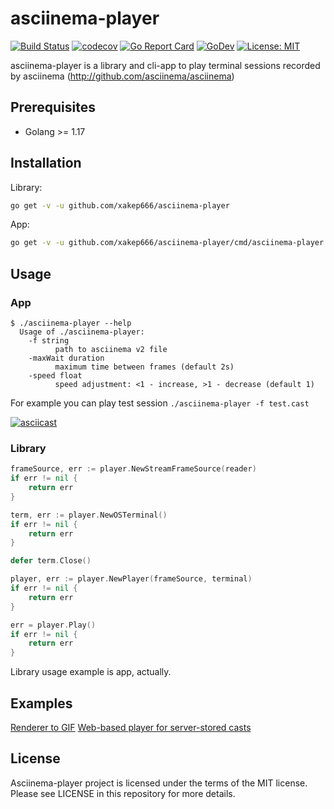 # asciinema-player
[![Build Status](https://github.com/xakep666/asciinema-player/actions/workflows/testing.yml/badge.svg)](https://github.com/xakep666/asciinema-player/actions/workflows/testing.yml)
[![codecov](https://codecov.io/gh/xakep666/asciinema-player/branch/master/graph/badge.svg)](https://codecov.io/gh/xakep666/asciinema-player)
[![Go Report Card](https://goreportcard.com/badge/github.com/xakep666/asciinema-player)](https://goreportcard.com/report/github.com/xakep666/asciinema-player)
[![GoDev](https://pkg.go.dev/badge/github.com/xakep666/asciinema-player/pkg/asciicast)](https://godoc.org/github.com/xakep666/asciinema-player/pkg/asciicast)
[![License: MIT](https://img.shields.io/badge/License-MIT-yellow.svg)](https://opensource.org/licenses/MIT)

asciinema-player is a library and cli-app to play terminal sessions recorded by asciinema (http://github.com/asciinema/asciinema)

## Prerequisites
* Golang >= 1.17

## Installation
Library:
```bash
go get -v -u github.com/xakep666/asciinema-player
```

App:
```bash
go get -v -u github.com/xakep666/asciinema-player/cmd/asciinema-player
```

## Usage
### App
```
$ ./asciinema-player --help
  Usage of ./asciinema-player:
    -f string
          path to asciinema v2 file
    -maxWait duration
          maximum time between frames (default 2s)
    -speed float
          speed adjustment: <1 - increase, >1 - decrease (default 1)
```
For example you can play test session `./asciinema-player -f test.cast`

[![asciicast](https://asciinema.org/a/189343.png)](https://asciinema.org/a/189343)

### Library
```go
frameSource, err := player.NewStreamFrameSource(reader)
if err != nil {
    return err
}

term, err := player.NewOSTerminal()
if err != nil {
    return err
}

defer term.Close()

player, err := player.NewPlayer(frameSource, terminal)
if err != nil {
    return err
}

err = player.Play()
if err != nil {
    return err
}
```
Library usage example is app, actually.

## Examples
[Renderer to GIF](./example/togif)
[Web-based player for server-stored casts](./example/webplayer)

## License
Asciinema-player project is licensed under the terms of the MIT license. Please see LICENSE in this repository for more details.
